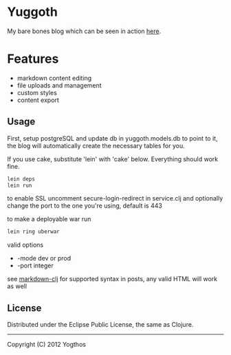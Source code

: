 # Yuggoth

My bare bones blog which can be seen in action [here](http://yogthos.net). 

# Features

* markdown content editing
* file uploads and management
* custom styles
* content export

## Usage

First, setup postgreSQL and update db in yuggoth.models.db to point to it, the blog will automatically create the necessary tables for you. 

If you use cake, substitute 'lein' with 'cake' below. Everything should work fine.

```bash
lein deps
lein run
```

to enable SSL uncomment secure-login-redirect in service.clj and optionally change the port to the one you're using, default is 443


to make a deployable war run

```bash
lein ring uberwar
```

valid options

* -mode dev or prod
* -port integer


see [markdown-clj](https://github.com/yogthos/markdown-clj) for supported syntax in posts, any valid HTML will work as well

 
## License

Distributed under the Eclipse Public License, the same as Clojure.

***
Copyright (C) 2012 Yogthos

